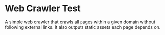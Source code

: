 # Web Crawler Test

A simple web crawler that crawls all pages within a given domain without
following external links. It also outputs static assets each page depends on.
